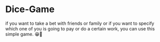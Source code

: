 # Dice-Game
if you want to take a bet with friends or family or if you want to specify which one of you is going to pay or do a certain work, you can use this simple game. 😁🎲
